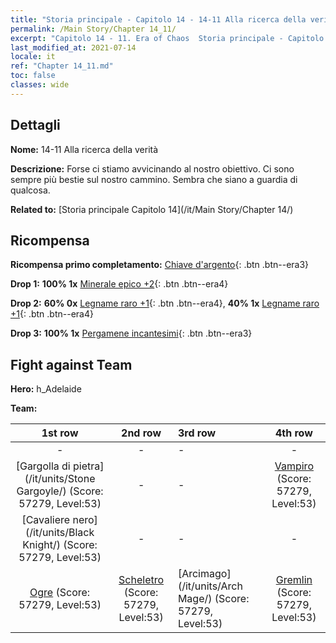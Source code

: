 ```yaml
---
title: "Storia principale - Capitolo 14 - 14-11 Alla ricerca della verità"
permalink: /Main Story/Chapter 14_11/
excerpt: "Capitolo 14 - 11. Era of Chaos  Storia principale - Capitolo 14_11. 14-11 Alla ricerca della verità"
last_modified_at: 2021-07-14
locale: it
ref: "Chapter 14_11.md"
toc: false
classes: wide
---
```


## Dettagli

 **Nome:** 14-11 Alla ricerca della verità

 **Descrizione:** Forse ci stiamo avvicinando al nostro obiettivo. Ci sono sempre più bestie sul nostro cammino. Sembra che siano a guardia di qualcosa.

 **Related to:** [Storia principale Capitolo 14](/it/Main Story/Chapter 14/)

## Ricompensa

 **Ricompensa primo completamento:** [Chiave d'argento](/ItemsIT/con_693/){: .btn .btn--era3}

 **Drop 1:** **100% 1x** [Minerale epico +2](/ItemsIT/mat_47/){: .btn .btn--era4}

 **Drop 2:** **60% 0x** [Legname raro +1](/ItemsIT/mat_41/){: .btn .btn--era4}, **40% 1x** [Legname raro +1](/ItemsIT/mat_41/){: .btn .btn--era4}

 **Drop 3:** **100% 1x** [Pergamene incantesimi](/ItemsIT/con_694/){: .btn .btn--era3}


## Fight against Team
 **Hero:** h_Adelaide

 **Team:**


  | 1st row | 2nd row | 3rd row | 4th row |
  |:----:|:----:|:----|:----:|
  | - | - | - | - |
  | [Gargolla di pietra](/it/units/Stone Gargoyle/) (Score: 57279, Level:53)  | - | - | [Vampiro](/it/units/Vampire/) (Score: 57279, Level:53)  |
  | [Cavaliere nero](/it/units/Black Knight/) (Score: 57279, Level:53)  | - | - | - |
  | [Ogre](/it/units/Ogre/) (Score: 57279, Level:53)  | [Scheletro](/it/units/Skeleton/) (Score: 57279, Level:53)  | [Arcimago](/it/units/Arch Mage/) (Score: 57279, Level:53)  | [Gremlin](/it/units/Gremlin/) (Score: 57279, Level:53)  |


